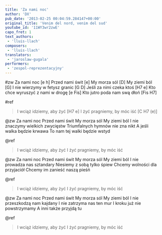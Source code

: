 ```yaml
---
title: 'Za nami noc'
author: 'DX'
pub_date: '2013-02-25 00:04:59.284147+00:00'
original_title: 'Venim del nord, venim del sud'
youtube_id: '11WY3wr2zwE'
capo_fret: 1
text_authors:
 - 'lluis-llach'
composers:
 - 'lluis-llach'
translators:
 - 'jaroslaw-gugala'
performers:
 - 'zespol-reprezentacyjny'
---
```


#zw
Za nami noc [e h]
Przed nami świt [e]
My morza sól [D]
My ziemi ból [G]
I nie wierzymy w fetysz granic [G D]
Jeśli za nimi czeka ktoś [H7 e]
Kto chce wyruszyć z nami w drogę [e Fis]
Kto jutro poda nam swą dłoń [Fis H7]

#ref
>I wciąż idziemy, aby żyć [H7 e]
>I żyć pragniemy, by móc iść	 [C H7 (e)]

@zw
Za nami noc
Przed nami świt
My morza sól
My ziemi ból
I nie znaczymy wielkich zwycięstw
Triumfalnych hymnów nie zna nikt
A jeśli walka będzie krwawa
To nam tej walki będzie wstyd

@ref
>I wciąż idziemy, aby żyć
>I żyć pragniemy, by móc iść	

@zw
Za nami noc
Przed nami świt
My morza sól
My ziemi ból
I nie prowadza nas sztandary
Niesiemy z sobą tylko śpiew
Chcemy wolności dla przyjaciół
Chcemy im zanieść naszą pieśń

@ref
>I wciąż idziemy, aby żyć
>I żyć pragniemy, by móc iść	

@zw
Za nami noc
Przed nami świt
My morza sól
My ziemi ból
I nie przeszkodzą nam kajdany
I nie zatrzyma nas ten mur
I kroku już nie powstrzymamy
A inni także przyjdą tu

@ref
>I wciąż idziemy, aby żyć
>I żyć pragniemy, by móc iść